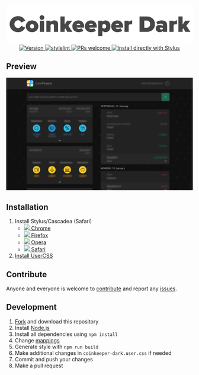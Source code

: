 <p align="center">
  <img alt="logo" src="./meta/logo.png" width="580">
  <br>
  <a href="https://github.com/VChet/coinkeeper-dark/tags">
    <img src="https://img.shields.io/github/tag/VChet/coinkeeper-dark.svg?label=version" alt="Version">
  </a>
  <a href="https://github.com/VChet/coinkeeper-dark/actions?query=workflow%3Astylelint">
    <img src="https://github.com/VChet/coinkeeper-dark/workflows/stylelint/badge.svg?branch=master" alt="stylelint">
  </a>
  <a href="http://makeapullrequest.com">
    <img src="https://img.shields.io/badge/PRs-welcome-brightgreen.svg" alt="PRs welcome">
  </a>
  <a href="https://github.com/VChet/coinkeeper-dark/raw/master/src/coinkeeper-dark.user.css">
    <img src="https://img.shields.io/badge/Install%20with-Stylus-00adad.svg" alt="Install directly with Stylus">
  </a>
</p>

## Preview

![Preview](./meta/preview.png)

## Installation

1. Install Stylus/Cascadea (Safari)
   - [<img src="https://raw.githubusercontent.com/alrra/browser-logos/master/src/chrome/chrome_16x16.png" /> Chrome](https://chrome.google.com/webstore/detail/stylus/clngdbkpkpeebahjckkjfobafhncgmne)
   - [<img src="https://raw.githubusercontent.com/alrra/browser-logos/master/src/firefox/firefox_16x16.png" /> Firefox](https://addons.mozilla.org/en-US/firefox/addon/styl-us/)
   - [<img src="https://raw.githubusercontent.com/alrra/browser-logos/master/src/opera/opera_16x16.png" /> Opera](https://addons.opera.com/en-gb/extensions/details/stylus/)
   - [<img src="https://raw.githubusercontent.com/alrra/browser-logos/master/src/safari/safari_16x16.png" /> Safari](https://cascadea.app/)
1. [Install UserCSS](https://github.com/VChet/coinkeeper-dark/raw/master/src/coinkeeper-dark.user.css)

## Contribute

Anyone and everyone is welcome to [contribute](https://github.com/VChet/coinkeeper-dark/pulls) and report any [issues](https://github.com/VChet/coinkeeper-dark/issues).

## Development

1. [Fork](https://github.com/VChet/coinkeeper-dark/fork) and download this repository
1. Install [Node.js](https://nodejs.org/)
1. Install all dependencies using `npm install`
1. Change [mappings](./src/mappings.js)
1. Generate style with `npm run build`
1. Make additional changes in `coinkeeper-dark.user.css` if needed
1. Commit and push your changes
1. Make a pull request
